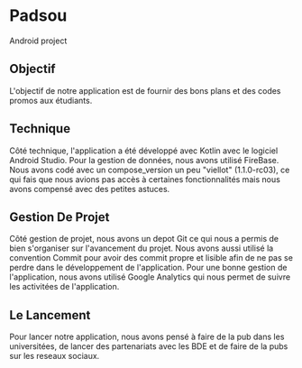 # Padsou
Android project

## Objectif 

L'objectif de notre application est de fournir des bons plans et des codes promos aux étudiants.

## Technique 

Côté technique, l'application a été développé avec Kotlin avec le logiciel Android Studio. 
Pour la gestion de données, nous avons utilisé FireBase.
Nous avons codé avec un compose_version un peu "viellot" (1.1.0-rc03), ce qui fais que nous avions pas accès à certaines fonctionnalités mais nous avons compensé avec des petites astuces.

## Gestion De Projet

Côté gestion de projet, nous avons un depot Git ce qui nous a permis de bien s'organiser sur l'avancement du projet.
Nous avons aussi utilisé la convention Commit pour avoir des commit propre et lisible afin de ne pas se perdre dans le développement de l'application.
Pour une bonne gestion de l'application, nous avons utilisé Google Analytics qui nous permet de suivre les activitées de l'application.

## Le Lancement 

Pour lancer notre application, nous avons pensé à faire de la pub dans les universitées, de lancer des partenariats avec les BDE 
et de faire de la pubs sur les reseaux sociaux.



